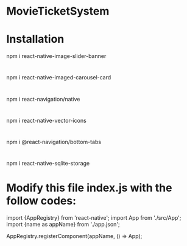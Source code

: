 # MovieTicketSystem

# Installation

npm i react-native-image-slider-banner
#
npm i react-native-imaged-carousel-card
#
npm i react-navigation/native
#
npm i react-native-vector-icons
#
npm i @react-navigation/bottom-tabs
#
npm i react-native-sqlite-storage
#


# Modify this file index.js with the follow codes:

import {AppRegistry} from 'react-native';
import App from './src/App';
import {name as appName} from './app.json';

AppRegistry.registerComponent(appName, () => App);
